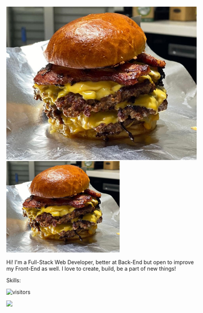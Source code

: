 [![Header](https://raw.githubusercontent.com/ticianomen/ticianomen/main/burger.jpg "Header")](https://some-url.dev/)
<img src="https://raw.githubusercontent.com/ticianomen/ticianomen/main/burger.jpg" width="300px">

Hi! I'm a Full-Stack Web Developer, better at Back-End but open to improve my Front-End as well. I love to create, build, be a part of new things!


Skills:



![visitors](https://visitor-badge.glitch.me/badge?page_id=page.id)

<img height="180em" src="https://github-readme-stats.vercel.app/api?username=ticianomen&show_icons=true&hide_border=true&&count_private=true&include_all_commits=true" />

<!--START_SECTION:waka-->
<!--END_SECTION:waka-->
